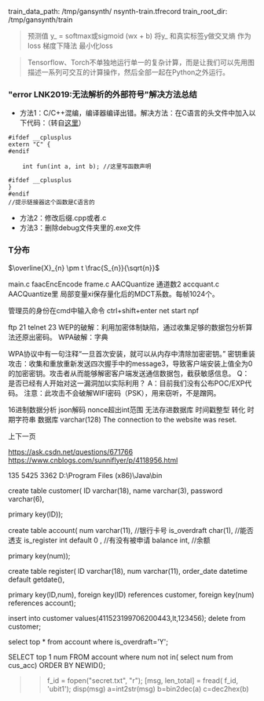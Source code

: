 

train_data_path: /tmp/gansynth/       nsynth-train.tfrecord
train_root_dir: /tmp/gansynth/train

>预测值 y_ = softmax或sigmoid (wx + b)
>将y_ 和真实标签y做交叉熵 作为loss
> 梯度下降法 最小化loss

>Tensorflow、Torch不单独地运行单一的复杂计算，而是让我们可以先用图描述一系列可交互的计算操作，然后全部一起在Python之外运行。

### "error LNK2019:无法解析的外部符号"解决方法总结
- 方法1：C/C++混编，编译器编译出错。解决方法：在C语言的头文件中加入以下代码：（转自[这里](https://www.cnblogs.com/hiloves/p/4678848.html)）
```
#ifdef __cplusplus
extern "C" {
#endif

	int fun(int a, int b); //这里写函数声明

#ifdef __cplusplus
}
#endif
//提示链接器这个函数是C语言的
```
- 方法2：修改后缀.cpp或者.c
- 方法3：删除debug文件夹里的.exe文件



### T分布
$\overline{X}_{n} \pm t \frac{S_{n}}{\sqrt{n}}$

main.c faacEncEncode
frame.c AACQuantize 通道数2
accquant.c AACQuantize里 局部变量xi保存量化后的MDCT系数。每帧1024个。

管理员的身份在cmd中输入命令     ctrl+shift+enter      net start npf

ftp 21         telnet 23
WEP的破解：利用加密体制缺陷，通过收集足够的数据包分析算法还原出密码。 
WPA破解：字典

WPA协议中有一句注释“一旦首次安装，就可以从内存中清除加密密钥。”
密钥重装攻击：收集和重放重新发送四次握手中的message3，导致客户端安装上值全为0的加密密钥。攻击者从而能够解密客户端发送通信数据包，截获敏感信息。
Q：是否已经有人开始对这一漏洞加以实际利用？
A：目前我们没有公布POC/EXP代码。
注意：此攻击不会破解WIFI密码（PSK），用来窃听，不是蹭网。

16进制数据分析
json解码
nonce超出int范围 无法存进数据库
时间戳整型 转化 时期字符串
数据库 varchar(128)
The connection to the website was reset.

上下一页

https://ask.csdn.net/questions/671766
https://www.cnblogs.com/sunniflyer/p/4118956.html

135 5425 3362
D:\Program Files (x86)\Java\bin

create table customer(
ID varchar(18),
name varchar(3),
password varchar(6),

primary key(ID)); 

create table account(
num varchar(11),	//银行卡号
is_overdraft char(1),	//能否透支
is_register int default 0 ,	//有没有被申请
balance int,	//余额

primary key(num)); 

create table register(
ID varchar(18),
num varchar(11),
order_date datetime default getdate(),

primary key(ID,num),
foreign key(ID) references customer,
foreign key(num) references account);

insert into customer values(411523199706200443,lt,123456);
delete from customer;

select  top * from account
where  is_overdraft='Y';

SELECT top 1 num FROM  account where num not in( select num from cus_acc) ORDER BY NEWID();


>>f_id = fopen("secret.txt", "r");
>> [msg, len_total] = fread( f_id, 'ubit1');
>> disp(msg)
>>a=int2str(msg)
b=bin2dec(a)
c=dec2hex(b)



